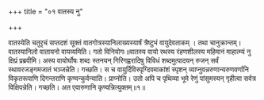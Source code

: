 +++
title = "०१ वातस्य नु"

+++

वातस्येति चतुरृचं सप्तदशं सूक्तं वातगोत्रस्यानिलाख्यस्यार्षं त्रैष्टुभं वायुदेवताकम् । तथा चानुक्रान्तम्। वातस्यानिलो वातायनो वायव्यमिति। गतो विनियोगः॥वातस्य वायो रथस्य रंहणशीलस्य महिमानं माहात्म्यं नु क्षिप्रं प्रब्रवीमि। अस्य वायोर्घोषः शब्दः स्तनयन् गिरिगह्वरादिषु विविधं शब्दमुत्पादयन् रुजन् सर्वं स्थावरजङ्गमजातं भञ्जन्नेति। गच्छति। स च वायुर्दिविस्पृग्दिवमाकांशं स्पृशन् व्याप्नुवन्नरुणान्यरुणवर्णानि विकृतरूपाणि दिगन्तराणि कृण्वन्कुर्वन्याति। प्राप्नोति। उतो अपि च पृथिव्या भूमे रेणुं पांसुमस्यन् गृहीत्वा सर्वत्र विक्षिपन्नेति। गच्छति। अत एवारुणानि कृण्वन्नित्युक्तम्॥१॥